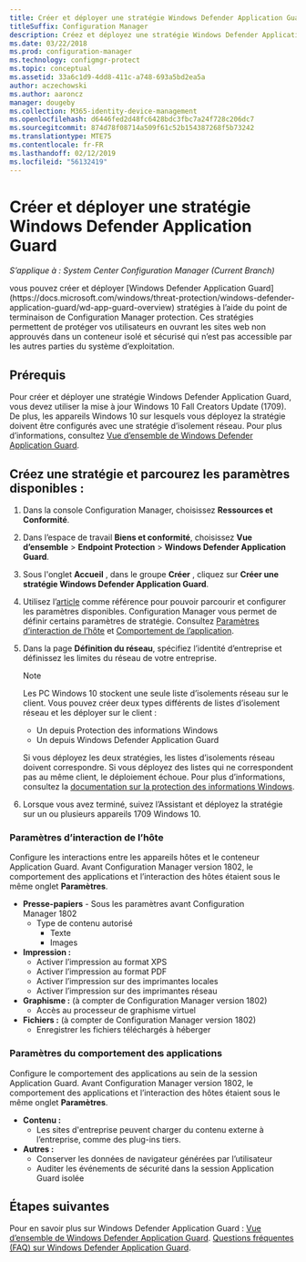 ```yaml
---
title: Créer et déployer une stratégie Windows Defender Application Guard
titleSuffix: Configuration Manager
description: Créez et déployez une stratégie Windows Defender Application Guard.
ms.date: 03/22/2018
ms.prod: configuration-manager
ms.technology: configmgr-protect
ms.topic: conceptual
ms.assetid: 33a6c1d9-4dd8-411c-a748-693a5bd2ea5a
author: aczechowski
ms.author: aaroncz
manager: dougeby
ms.collection: M365-identity-device-management
ms.openlocfilehash: d6446fed2d48fc6428bdc3fbc7a24f728c206dc7
ms.sourcegitcommit: 874d78f08714a509f61c52b154387268f5b73242
ms.translationtype: MTE75
ms.contentlocale: fr-FR
ms.lasthandoff: 02/12/2019
ms.locfileid: "56132419"
---
```

# <a name="create-and-deploy-windows-defender-application-guard-policy"></a>Créer et déployer une stratégie Windows Defender Application Guard 
*S’applique à : System Center Configuration Manager (Current Branch)*
<!-- 1351960 --> vous pouvez créer et déployer [Windows Defender Application Guard](https://docs.microsoft.com/windows/threat-protection/windows-defender-application-guard/wd-app-guard-overview) stratégies à l’aide du point de terminaison de Configuration Manager protection. Ces stratégies permettent de protéger vos utilisateurs en ouvrant les sites web non approuvés dans un conteneur isolé et sécurisé qui n’est pas accessible par les autres parties du système d’exploitation.

## <a name="prerequisites"></a>Prérequis

Pour créer et déployer une stratégie Windows Defender Application Guard, vous devez utiliser la mise à jour Windows 10 Fall Creators Update (1709). De plus, les appareils Windows 10 sur lesquels vous déployez la stratégie doivent être configurés avec une stratégie d’isolement réseau. Pour plus d’informations, consultez [Vue d’ensemble de Windows Defender Application Guard](https://docs.microsoft.com/windows/threat-protection/windows-defender-application-guard/wd-app-guard-overview). 


## <a name="create-a-policy-and-to-browse-the-available-settings"></a>Créez une stratégie et parcourez les paramètres disponibles :

1. Dans la console Configuration Manager, choisissez **Ressources et Conformité**.
2. Dans l’espace de travail **Biens et conformité**, choisissez **Vue d’ensemble** > **Endpoint Protection** > **Windows Defender Application Guard**.
3. Sous l'onglet **Accueil** , dans le groupe **Créer** , cliquez sur **Créer une stratégie Windows Defender Application Guard**.
4. Utilisez l’[article](https://docs.microsoft.com/windows/security/threat-protection/windows-defender-application-guard/configure-wd-app-guard) comme référence pour pouvoir parcourir et configurer les paramètres disponibles. Configuration Manager vous permet de définir certains paramètres de stratégie. Consultez [Paramètres d’interaction de l’hôte](#BKMK_HIS) et [Comportement de l’application](#BKMK_AppB).
5. Dans la page **Définition du réseau**, spécifiez l’identité d’entreprise et définissez les limites du réseau de votre entreprise.

    > [!NOTE]
    > Les PC Windows 10 stockent une seule liste d’isolements réseau sur le client. Vous pouvez créer deux types différents de listes d’isolement réseau et les déployer sur le client :
    >
    >  - Un depuis Protection des informations Windows
    >  - Un depuis Windows Defender Application Guard
    >
    > Si vous déployez les deux stratégies, les listes d’isolements réseau doivent correspondre. Si vous déployez des listes qui ne correspondent pas au même client, le déploiement échoue. Pour plus d’informations, consultez la [documentation sur la protection des informations Windows](https://docs.microsoft.com/windows/threat-protection/windows-information-protection/create-wip-policy-using-sccm).
    > 
    > 

6. Lorsque vous avez terminé, suivez l’Assistant et déployez la stratégie sur un ou plusieurs appareils 1709 Windows 10.

### <a name="bkmk_HIS"></a> Paramètres d’interaction de l’hôte
Configure les interactions entre les appareils hôtes et le conteneur Application Guard. Avant Configuration Manager version 1802, le comportement des applications et l’interaction des hôtes étaient sous le même onglet **Paramètres**.

- **Presse-papiers** - Sous les paramètres avant Configuration Manager 1802
    - Type de contenu autorisé
        - Texte
        - Images
- **Impression :**
    - Activer l’impression au format XPS
    - Activer l’impression au format PDF
    - Activer l’impression sur des imprimantes locales
    - Activer l’impression sur des imprimantes réseau
- **Graphisme :** (à compter de Configuration Manager version 1802)
    - Accès au processeur de graphisme virtuel
- **Fichiers :** (à compter de Configuration Manager version 1802)
    - Enregistrer les fichiers téléchargés à héberger

### <a name="bkmk_ABS"></a> Paramètres du comportement des applications
Configure le comportement des applications au sein de la session Application Guard. Avant Configuration Manager version 1802, le comportement des applications et l’interaction des hôtes étaient sous le même onglet **Paramètres**.

- **Contenu :**
   - Les sites d'entreprise peuvent charger du contenu externe à l’entreprise, comme des plug-ins tiers.
- **Autres :**
    - Conserver les données de navigateur générées par l’utilisateur
    - Auditer les événements de sécurité dans la session Application Guard isolée



## <a name="next-steps"></a>Étapes suivantes
Pour en savoir plus sur Windows Defender Application Guard : [Vue d’ensemble de Windows Defender Application Guard](https://docs.microsoft.com/windows/security/threat-protection/windows-defender-application-guard/wd-app-guard-overview).
[Questions fréquentes (FAQ) sur Windows Defender Application Guard](https://docs.microsoft.com/windows/security/threat-protection/windows-defender-application-guard/faq-wd-app-guard).
